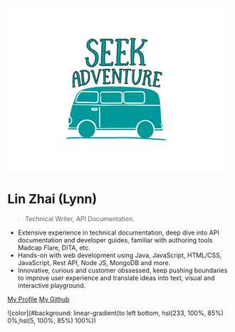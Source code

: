 <!-- _coverpage.md -->

![logo](media/icon.svg)


# Lin Zhai (Lynn)

> Technical Writer, API Documentation.

- Extensive experience in technical documentation, deep dive into API documentation and developer guides, familiar with authoring tools Madcap Flare, DITA, etc. 
- Hands-on with web development using Java, JavaScript, HTML/CSS, JavaScript, Rest API, Node JS, MongoDB and more.
- Innovative, curious and customer obssessed, keep pushing boundaries to improve user experience and translate ideas into text, visual and interactive playground.


[My Profile](#profile) 
[My Github](https://github.com/echolinr)

<!-- background color -->
![color](#background: linear-gradient(to left bottom, hsl(233, 100%, 85%) 0%,hsl(5, 100%, 85%) 100%))